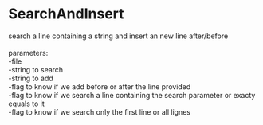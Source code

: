 # SearchAndInsert
search a line containing a string and insert an new line after/before<BR>
<BR>
parameters:<BR>
    -file <BR>
    -string to search<BR>
    -string to add<BR>
    -flag to know if we add before or after the line provided<BR>
    -flag to know if we search a line containing the search parameter or exacty equals to it<BR>
    -flag to know if we search only the first line or all lignes<BR>
